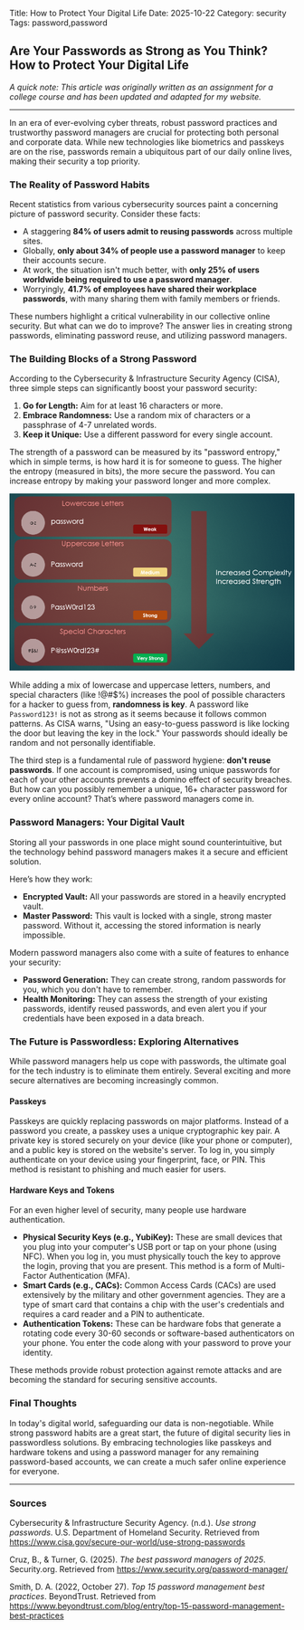 Title: How to Protect Your Digital Life
Date: 2025-10-22
Category: security
Tags: password,password

## Are Your Passwords as Strong as You Think? How to Protect Your Digital Life

*A quick note: This article was originally written as an assignment for a college course and has been updated and adapted for my website.*

---

In an era of ever-evolving cyber threats, robust password practices and trustworthy password managers are crucial for protecting both personal and corporate data. While new technologies like biometrics and passkeys are on the rise, passwords remain a ubiquitous part of our daily online lives, making their security a top priority.

### The Reality of Password Habits

Recent statistics from various cybersecurity sources paint a concerning picture of password security. Consider these facts:

*   A staggering **84% of users admit to reusing passwords** across multiple sites.
*   Globally, **only about 34% of people use a password manager** to keep their accounts secure.
*   At work, the situation isn't much better, with **only 25% of users worldwide being required to use a password manager**.
*   Worryingly, **41.7% of employees have shared their workplace passwords**, with many sharing them with family members or friends.

These numbers highlight a critical vulnerability in our collective online security. But what can we do to improve? The answer lies in creating strong passwords, eliminating password reuse, and utilizing password managers.

### The Building Blocks of a Strong Password

According to the Cybersecurity & Infrastructure Security Agency (CISA), three simple steps can significantly boost your password security:

1.  **Go for Length:** Aim for at least 16 characters or more.
2.  **Embrace Randomness:** Use a random mix of characters or a passphrase of 4-7 unrelated words.
3.  **Keep it Unique:** Use a different password for every single account.

The strength of a password can be measured by its "password entropy," which in simple terms, is how hard it is for someone to guess. The higher the entropy (measured in bits), the more secure the password. You can increase entropy by making your password longer and more complex.

![Password Entropy and Strength](./images/password_entropy.png)

While adding a mix of lowercase and uppercase letters, numbers, and special characters (like !@#$%) increases the pool of possible characters for a hacker to guess from, **randomness is key**. A password like `Password123!` is not as strong as it seems because it follows common patterns. As CISA warns, "Using an easy-to-guess password is like locking the door but leaving the key in the lock." Your passwords should ideally be random and not personally identifiable.

The third step is a fundamental rule of password hygiene: **don't reuse passwords**. If one account is compromised, using unique passwords for each of your other accounts prevents a domino effect of security breaches. But how can you possibly remember a unique, 16+ character password for every online account? That’s where password managers come in.

### Password Managers: Your Digital Vault

Storing all your passwords in one place might sound counterintuitive, but the technology behind password managers makes it a secure and efficient solution.

Here’s how they work:

*   **Encrypted Vault:** All your passwords are stored in a heavily encrypted vault.
*   **Master Password:** This vault is locked with a single, strong master password. Without it, accessing the stored information is nearly impossible.

Modern password managers also come with a suite of features to enhance your security:

*   **Password Generation:** They can create strong, random passwords for you, which you don't have to remember.
*   **Health Monitoring:** They can assess the strength of your existing passwords, identify reused passwords, and even alert you if your credentials have been exposed in a data breach.

### The Future is Passwordless: Exploring Alternatives

While password managers help us cope with passwords, the ultimate goal for the tech industry is to eliminate them entirely. Several exciting and more secure alternatives are becoming increasingly common.

#### Passkeys
Passkeys are quickly replacing passwords on major platforms. Instead of a password you create, a passkey uses a unique cryptographic key pair. A private key is stored securely on your device (like your phone or computer), and a public key is stored on the website's server. To log in, you simply authenticate on your device using your fingerprint, face, or PIN. This method is resistant to phishing and much easier for users.

#### Hardware Keys and Tokens
For an even higher level of security, many people use hardware authentication.
*   **Physical Security Keys (e.g., YubiKey):** These are small devices that you plug into your computer's USB port or tap on your phone (using NFC). When you log in, you must physically touch the key to approve the login, proving that you are present. This method is a form of Multi-Factor Authentication (MFA).
*   **Smart Cards (e.g., CACs):** Common Access Cards (CACs) are used extensively by the military and other government agencies. They are a type of smart card that contains a chip with the user's credentials and requires a card reader and a PIN to authenticate.
*   **Authentication Tokens:** These can be hardware fobs that generate a rotating code every 30-60 seconds or software-based authenticators on your phone. You enter the code along with your password to prove your identity.

These methods provide robust protection against remote attacks and are becoming the standard for securing sensitive accounts.

### Final Thoughts

In today's digital world, safeguarding our data is non-negotiable. While strong password habits are a great start, the future of digital security lies in passwordless solutions. By embracing technologies like passkeys and hardware tokens and using a password manager for any remaining password-based accounts, we can create a much safer online experience for everyone.

---

### **Sources**

Cybersecurity & Infrastructure Security Agency. (n.d.). *Use strong passwords*. U.S. Department of Homeland Security. Retrieved from https://www.cisa.gov/secure-our-world/use-strong-passwords

Cruz, B., & Turner, G. (2025). *The best password managers of 2025*. Security.org. Retrieved from https://www.security.org/password-manager/

Smith, D. A. (2022, October 27). *Top 15 password management best practices*. BeyondTrust. Retrieved from https://www.beyondtrust.com/blog/entry/top-15-password-management-best-practices
